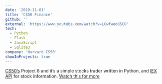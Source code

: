 ```yaml
---
date: '2019-11-01'
title: 'C$50 Finance'
github: ''
external: 'https://www.youtube.com/watch?v=LCwfweo85CU'
tech:
  - Python
  - Flask
  - JavaScript
  - Sqlite3
company: 'Harvard CS50'
showInProjects: true
---
```


[CS50’s](https://online-learning.harvard.edu/course/cs50-introduction-computer-science?delta=0) Project 8 and it’s a simple stocks trader written in Python, and [IEX API](https://iexcloud.io/) for stock information. [Watch this for more](https://www.youtube.com/watch?v=LCwfweo85CU)
